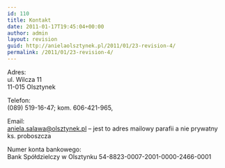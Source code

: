 ```yaml
---
id: 110
title: Kontakt
date: 2011-01-17T19:45:04+00:00
author: admin
layout: revision
guid: http://anielaolsztynek.pl/2011/01/23-revision-4/
permalink: /2011/01/23-revision-4/
---
```

Adres:  
ul. Wilcza 11  
11-015 Olsztynek

Telefon:  
(089) 519-16-47; kom. 606-421-965,

Email:  
[aniela.salawa@olsztynek.pl](mailto:aniela.salawa@olsztynek.pl?subject=Mail%20ze%20strony%20www) &#8211; jest to adres mailowy parafii a nie prywatny ks. proboszcza

Numer konta bankowego:  
Bank Spółdzielczy w Olsztynku 54-8823-0007-2001-0000-2466-0001